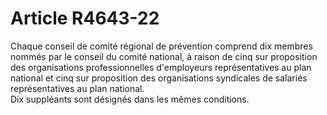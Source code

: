 # Article R4643-22

  
Chaque conseil de comité régional de prévention comprend dix membres nommés par le conseil du comité national, à raison de cinq sur proposition des organisations professionnelles d'employeurs représentatives au plan national et cinq sur proposition des organisations syndicales de salariés représentatives au plan national.   
Dix suppléants sont désignés dans les mêmes conditions.